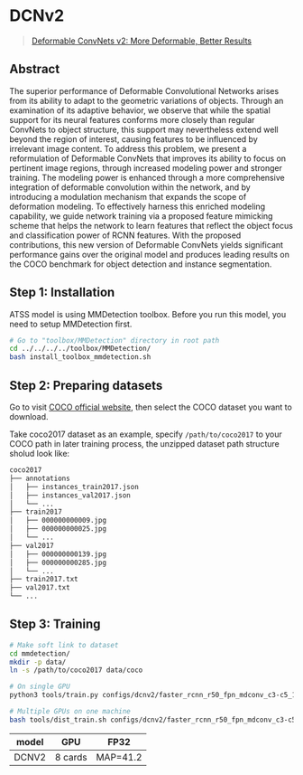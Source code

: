 # DCNv2

> [Deformable ConvNets v2: More Deformable, Better Results](https://arxiv.org/abs/1811.11168)

<!-- [ALGORITHM] -->

## Abstract

The superior performance of Deformable Convolutional Networks arises from its ability to adapt to the geometric variations of objects. Through an examination of its adaptive behavior, we observe that while the spatial support for its neural features conforms more closely than regular ConvNets to object structure, this support may nevertheless extend well beyond the region of interest, causing features to be influenced by irrelevant image content. To address this problem, we present a reformulation of Deformable ConvNets that improves its ability to focus on pertinent image regions, through increased modeling power and stronger training. The modeling power is enhanced through a more comprehensive integration of deformable convolution within the network, and by introducing a modulation mechanism that expands the scope of deformation modeling. To effectively harness this enriched modeling capability, we guide network training via a proposed feature mimicking scheme that helps the network to learn features that reflect the object focus and classification power of RCNN features. With the proposed contributions, this new version of Deformable ConvNets yields significant performance gains over the original model and produces leading results on the COCO benchmark for object detection and instance segmentation.

## Step 1: Installation
ATSS model is using MMDetection toolbox. Before you run this model, you need to setup MMDetection first.
```bash
# Go to "toolbox/MMDetection" directory in root path
cd ../../../../toolbox/MMDetection/
bash install_toolbox_mmdetection.sh
```

## Step 2: Preparing datasets

Go to visit [COCO official website](https://cocodataset.org/#download), then select the COCO dataset you want to download.

Take coco2017 dataset as an example, specify `/path/to/coco2017` to your COCO path in later training process, the unzipped dataset path structure sholud look like:

```bash
coco2017
├── annotations
│   ├── instances_train2017.json
│   ├── instances_val2017.json
│   └── ...
├── train2017
│   ├── 000000000009.jpg
│   ├── 000000000025.jpg
│   └── ...
├── val2017
│   ├── 000000000139.jpg
│   ├── 000000000285.jpg
│   └── ...
├── train2017.txt
├── val2017.txt
└── ...
```
## Step 3: Training


```bash
# Make soft link to dataset
cd mmdetection/
mkdir -p data/
ln -s /path/to/coco2017 data/coco

# On single GPU
python3 tools/train.py configs/dcnv2/faster_rcnn_r50_fpn_mdconv_c3-c5_1x_coco.py

# Multiple GPUs on one machine
bash tools/dist_train.sh configs/dcnv2/faster_rcnn_r50_fpn_mdconv_c3-c5_1x_coco.py 8
```

|   model  |     GPU     | FP32                                 | 
|----------| ----------- | ------------------------------------ |
|   DCNV2  | 8 cards     | MAP=41.2                             |
